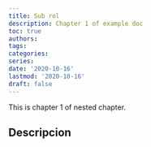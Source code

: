 ```yaml
---
title: Sub rol
description: Chapter 1 of example doc
toc: true
authors:
tags:
categories:
series:
date: '2020-10-16'
lastmod: '2020-10-16'
draft: false
---
```


This is chapter 1 of nested chapter.

<!--more-->

## Descripcion








